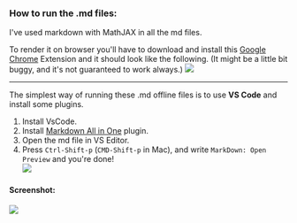 ### How to run the .md files:

I've used markdown with MathJAX in all the md files.

To render it on browser you'll have to download and install this [Google Chrome](https://chrome.google.com/webstore/detail/mathjax-plugin-for-github/ioemnmodlmafdkllaclgeombjnmnbima/related?hl=en) Extension and it should look like the following. (It might be a little bit buggy, and it's not guaranteed to work always.)
![](algorithm%20template/imgMD/img5.png)

---

The simplest way of running these .md offline files is to use **VS Code** and install some plugins.

1.  Install VsCode.
2.  Install [Markdown All in One](https://marketplace.visualstudio.com/items?itemName=yzhang.markdown-all-in-one) plugin.
3.  Open the md file in VS Editor.
4.  Press `Ctrl-Shift-p` (`CMD-Shift-p` in Mac), and write `MarkDown: Open Preview` and you're done! <br>![](algorithm%20template/imgMD/img3.png)

#### Screenshot:

![](algorithm%20template/imgMD/img4.png)
